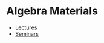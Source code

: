 # Algebra Materials
 - [Lectures](https://github.com/912-enache-vlad/Algebra/tree/Courses) 
 - [Seminars](https://github.com/912-enache-vlad/Algebra/tree/Seminars)
